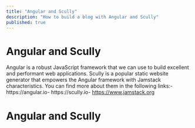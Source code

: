 ```yaml
---
title: "Angular and Scully"
description: "How to build a blog with Angular and Scully"
published: true
---
```


# Angular and Scully

Angular is a robust JavaScript framework that we can use to build
excellent and performant web applications.
Scully is a popular static website generator that empowers the
Angular framework with Jamstack characteristics.
You can find more about them in the following links:- https://angular.io- https://scully.io- https://www.jamstack.org

# Angular and Scully
